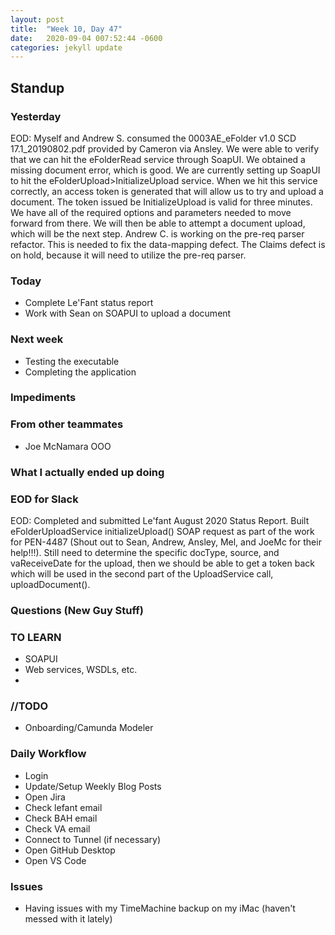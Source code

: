```yaml
---
layout: post
title:  "Week 10, Day 47"
date:   2020-09-04 007:52:44 -0600
categories: jekyll update
---
```


## Standup

### Yesterday
EOD: Myself and Andrew S. consumed the 0003AE_eFolder v1.0 SCD 17.1_20190802.pdf provided by Cameron via Ansley. We were able to verify that we can hit the eFolderRead service through SoapUI. We obtained a missing document error, which is good. We are currently setting up SoapUI to hit the eFolderUpload>InitializeUpload service. When we hit this service correctly, an access token is generated that will allow us to try and upload a document. The token issued be InitializeUpload is valid for three minutes. We have all of the required options and parameters needed to move forward from there. We will then be able to attempt a document upload, which will be the next step. Andrew C. is working on the pre-req parser refactor. This is needed to fix the data-mapping defect. The Claims defect is on hold, because it will need to utilize the pre-req parser.

### Today
* Complete Le'Fant status report
* Work with Sean on SOAPUI to upload a document

### Next week
* Testing the executable
* Completing the application

### Impediments

### From other teammates
* Joe McNamara OOO

### What I actually ended up doing

### EOD for Slack
EOD: Completed and submitted Le'fant August 2020 Status Report. Built eFolderUploadService initializeUpload() SOAP request as part of the work for PEN-4487 (Shout out to Sean, Andrew, Ansley, Mel, and JoeMc for their help!!!). Still need to determine the specific docType, source, and vaReceiveDate for the upload, then we should be able to get a token back which will be used in the second part of the UploadService call, uploadDocument(). 

### Questions (New Guy Stuff)

### TO LEARN
* SOAPUI
* Web services, WSDLs, etc.
* 
  
### //TODO
* Onboarding/Camunda Modeler

### Daily Workflow
* Login
* Update/Setup Weekly Blog Posts
* Open Jira
* Check lefant email
* Check BAH email
* Check VA email
* Connect to Tunnel (if necessary)
* Open GitHub Desktop
* Open VS Code
  
### Issues
* Having issues with my TimeMachine backup on my iMac (haven't messed with it lately)
